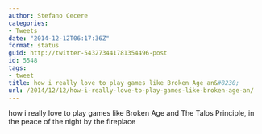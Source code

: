 ```yaml
---
author: Stefano Cecere
categories:
- Tweets
date: "2014-12-12T06:17:36Z"
format: status
guid: http://twitter-543273441781354496-post
id: 5548
tags:
- tweet
title: how i really love to play games like Broken Age an&#8230;
url: /2014/12/12/how-i-really-love-to-play-games-like-broken-age-an/
---
```


how i really love to play games like Broken Age and The Talos Principle, in the peace of the night by the fireplace